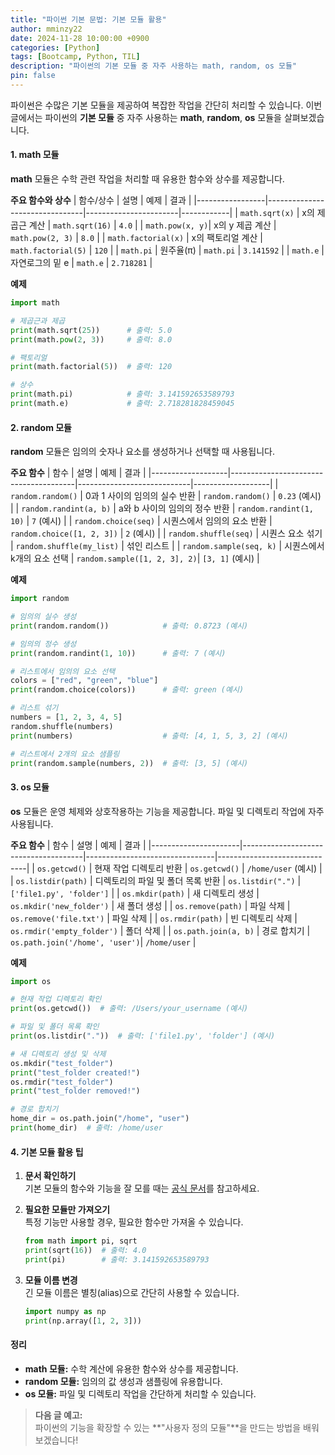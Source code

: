 ```yaml
---
title: "파이썬 기본 문법: 기본 모듈 활용"
author: mminzy22
date: 2024-11-28 10:00:00 +0900
categories: [Python]
tags: [Bootcamp, Python, TIL]
description: "파이썬의 기본 모듈 중 자주 사용하는 math, random, os 모듈"
pin: false
---
```



파이썬은 수많은 기본 모듈을 제공하여 복잡한 작업을 간단히 처리할 수 있습니다. 이번 글에서는 파이썬의 **기본 모듈** 중 자주 사용하는 **math**, **random**, **os** 모듈을 살펴보겠습니다.


#### 1. math 모듈

**math** 모듈은 수학 관련 작업을 처리할 때 유용한 함수와 상수를 제공합니다.

**주요 함수와 상수**
| 함수/상수       | 설명                            | 예제                   | 결과        |
|-----------------|--------------------------------|-----------------------|------------|
| `math.sqrt(x)`  | x의 제곱근 계산                 | `math.sqrt(16)`       | `4.0`      |
| `math.pow(x, y)`| x의 y 제곱 계산                 | `math.pow(2, 3)`      | `8.0`      |
| `math.factorial(x)` | x의 팩토리얼 계산            | `math.factorial(5)`   | `120`      |
| `math.pi`       | 원주율(π)                      | `math.pi`             | `3.141592` |
| `math.e`        | 자연로그의 밑 e                 | `math.e`              | `2.718281` |

**예제**
```python
import math

# 제곱근과 제곱
print(math.sqrt(25))      # 출력: 5.0
print(math.pow(2, 3))     # 출력: 8.0

# 팩토리얼
print(math.factorial(5))  # 출력: 120

# 상수
print(math.pi)            # 출력: 3.141592653589793
print(math.e)             # 출력: 2.718281828459045
```


#### 2. random 모듈

**random** 모듈은 임의의 숫자나 요소를 생성하거나 선택할 때 사용됩니다.

**주요 함수**
| 함수              | 설명                                   | 예제                        | 결과              |
|-------------------|---------------------------------------|----------------------------|-------------------|
| `random.random()` | 0과 1 사이의 임의의 실수 반환          | `random.random()`           | `0.23` (예시)     |
| `random.randint(a, b)` | a와 b 사이의 임의의 정수 반환     | `random.randint(1, 10)`     | `7` (예시)        |
| `random.choice(seq)` | 시퀀스에서 임의의 요소 반환         | `random.choice([1, 2, 3])`  | `2` (예시)        |
| `random.shuffle(seq)` | 시퀀스 요소 섞기                   | `random.shuffle(my_list)`   | 섞인 리스트       |
| `random.sample(seq, k)` | 시퀀스에서 k개의 요소 선택       | `random.sample([1, 2, 3], 2)`| `[3, 1]` (예시)  |

**예제**
```python
import random

# 임의의 실수 생성
print(random.random())            # 출력: 0.8723 (예시)

# 임의의 정수 생성
print(random.randint(1, 10))      # 출력: 7 (예시)

# 리스트에서 임의의 요소 선택
colors = ["red", "green", "blue"]
print(random.choice(colors))      # 출력: green (예시)

# 리스트 섞기
numbers = [1, 2, 3, 4, 5]
random.shuffle(numbers)
print(numbers)                    # 출력: [4, 1, 5, 3, 2] (예시)

# 리스트에서 2개의 요소 샘플링
print(random.sample(numbers, 2))  # 출력: [3, 5] (예시)
```


#### 3. os 모듈

**os** 모듈은 운영 체제와 상호작용하는 기능을 제공합니다. 파일 및 디렉토리 작업에 자주 사용됩니다.

**주요 함수**
| 함수                 | 설명                                  | 예제                           | 결과                         |
|----------------------|--------------------------------------|--------------------------------|------------------------------|
| `os.getcwd()`        | 현재 작업 디렉토리 반환               | `os.getcwd()`                  | `/home/user` (예시)          |
| `os.listdir(path)`   | 디렉토리의 파일 및 폴더 목록 반환      | `os.listdir(".")`              | `['file1.py', 'folder']`     |
| `os.mkdir(path)`     | 새 디렉토리 생성                      | `os.mkdir('new_folder')`       | 새 폴더 생성                |
| `os.remove(path)`    | 파일 삭제                             | `os.remove('file.txt')`        | 파일 삭제                   |
| `os.rmdir(path)`     | 빈 디렉토리 삭제                      | `os.rmdir('empty_folder')`     | 폴더 삭제                   |
| `os.path.join(a, b)` | 경로 합치기                           | `os.path.join('/home', 'user')`| `/home/user`                |

**예제**
```python
import os

# 현재 작업 디렉토리 확인
print(os.getcwd())  # 출력: /Users/your_username (예시)

# 파일 및 폴더 목록 확인
print(os.listdir("."))  # 출력: ['file1.py', 'folder'] (예시)

# 새 디렉토리 생성 및 삭제
os.mkdir("test_folder")
print("test_folder created!")
os.rmdir("test_folder")
print("test_folder removed!")

# 경로 합치기
home_dir = os.path.join("/home", "user")
print(home_dir)  # 출력: /home/user
```


#### 4. 기본 모듈 활용 팁

1. **문서 확인하기**  
   기본 모듈의 함수와 기능을 잘 모를 때는 [공식 문서](https://docs.python.org/3/library/index.html)를 참고하세요.

2. **필요한 모듈만 가져오기**  
   특정 기능만 사용할 경우, 필요한 함수만 가져올 수 있습니다.
   ```python
   from math import pi, sqrt
   print(sqrt(16))  # 출력: 4.0
   print(pi)        # 출력: 3.141592653589793
   ```

3. **모듈 이름 변경**  
   긴 모듈 이름은 별칭(alias)으로 간단히 사용할 수 있습니다.
   ```python
   import numpy as np
   print(np.array([1, 2, 3]))
   ```


#### 정리

- **math 모듈:** 수학 계산에 유용한 함수와 상수를 제공합니다.
- **random 모듈:** 임의의 값 생성과 샘플링에 유용합니다.
- **os 모듈:** 파일 및 디렉토리 작업을 간단하게 처리할 수 있습니다.

> **다음 글 예고:**  
> 파이썬의 기능을 확장할 수 있는 **"사용자 정의 모듈"**을 만드는 방법을 배워보겠습니다!
